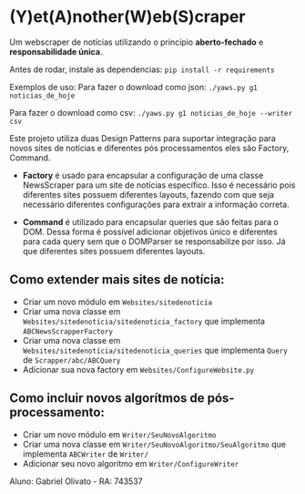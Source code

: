 # (Y)et(A)nother(W)eb(S)craper

Um webscraper de notícias utilizando o princípio **aberto-fechado** e **responsabilidade única**.

Antes de rodar, instale as dependencias:
`pip install -r requirements`

Exemplos de uso:
Para fazer o download como json:
`./yaws.py g1 noticias_de_hoje`

Para fazer o download como csv:
`./yaws.py g1 noticias_de_hoje --writer csv`

Este projeto utiliza duas Design Patterns para suportar integração para novos sites de notícias e diferentes pós processamentos eles são Factory, Command.

* **Factory** é usado para encapsular a configuração de uma classe NewsScraper para um site de notícias específico. Isso é necessário pois diferentes sites possuem diferentes layouts, fazendo com que seja necessário diferentes configurações para extrair a informação correta.

* **Command** é utilizado para encapsular queries que são feitas para o DOM. Dessa forma é possível adicionar objetivos único e diferentes para cada query sem que o DOMParser se responsabilize por isso. Já que diferentes sites possuem diferentes layouts.

## Como extender mais sites de notícia:
* Criar um novo módulo em `Websites/sitedenotícia`
* Criar uma nova classe em `Websites/sitedenotícia/sitedenoticia_factory` que implementa `ABCNewsScrapperFactory`
* Criar uma nova classe em `Websites/sitedenotícia/sitedenoticia_queries` que implementa `Query` de `Scrapper/abc/ABCQuery`
* Adicionar sua nova factory em `Websites/ConfigureWebsite.py`


## Como incluir novos algorítmos de pós-processamento:
* Criar um novo módulo em `Writer/SeuNovoAlgoritmo`
* Criar uma nova classe em `Writer/SeuNovoAlgoritmo/SeuAlgoritmo` que implementa `ABCWriter` de `Writer/`
* Adicionar seu novo algoritmo em `Writer/ConfigureWriter`


Aluno: Gabriel Olivato - RA: 743537
